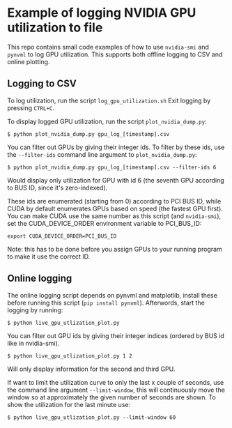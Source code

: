 # Example of logging NVIDIA GPU utilization to file
This repo contains small code examples of how to use `nvidia-smi` and `pynvml` to log GPU utilization. This supports 
both offline logging to CSV and online plotting.


## Logging to CSV
To log utilization, run the script `log_gpu_utilization.sh` Exit logging by pressing `CTRL+C`.

To display logged GPU utilization, run the script `plot_nvidia_dump.py`:
```
$ python plot_nvidia_dump.py gpu_log_[timestamp].csv
```

You can filter out GPUs by giving their integer ids. To filter by these ids, use the `--filter-ids` command line argument to `plot_nvidia_dump.py`:
```
$ python plot_nvidia_dump.py gpu_log_[timestamp].csv --filter-ids 6
```
Would display only utilization for GPU with id 6 (the seventh GPU according to BUS ID, since it's zero-indexed).
 
These ids are enumerated (starting from 0) according to PCI BUS ID, while CUDA by default 
enumerates GPUs based on speed (the fastest GPU first). You can make CUDA use the same number as this script 
(and `nvidia-smi`), set the CUDA_DEVICE_ORDER environment variable to PCI_BUS_ID:

```
export CUDA_DEVICE_ORDER=PCI_BUS_ID
```
Note: this has to be done before you assign GPUs to your running program to make it use the correct ID.

## Online logging
The online logging script depends on pynvml and matplotlib, install these before running this script 
(`pip install pynvml`). Afterwords, start the logging by running:

```
$ python live_gpu_utlization_plot.py
```
You can filter out GPU ids by giving their integer indices (ordered by BUS id like in nvidia-smi).
```
$ python live_gpu_utlization_plot.py 1 2
```
Will only display information for the second and third GPU.

If want to limit the utilization curve to only the last x couple of seconds, use the command line argument 
`--limit-window`, this will continuously move the window so at approximately the given number of seconds are shown. 
To show the utilization for the last minute use:

```
$ python live_gpu_utlization_plot.py --limit-window 60
```